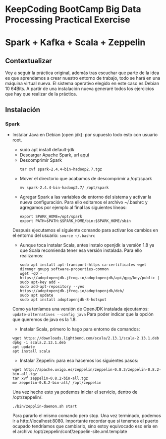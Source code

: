 # KeepCoding BootCamp Big Data Processing Practical Exercise

# Spark + Kafka + Scala + Zeppelin

## Contextualizar

Voy a seguir la práctica original, además tras escuchar que parte de la idea es que aprendamos a crear nuestro entorno de trabajo, todo se hará en una máquina virtual nueva. El sistema operativo elegido en este caso es Debian 10 64Bits. A partir de una instalación nueva generaré todos los ejercicios que hay que realizar de la práctica.

## Instalación

### Spark

- Instalar Java en Debian (open jdk): por supuesto todo esto con usuario root.
    - sudo apt install default-jdk
    - Descargar Apache Spark, url [aquí](https://apache.brunneis.com/spark/spark-2.4.4/spark-2.4.4-bin-hadoop2.7.tgz)
    - Descomprimir Spark
        ```
        tar xvf spark-2.4.4-bin-hadoop2.7.tgz
        ```
    - Mover el directorio que acabamos de descomprimir a /opt/spark
        ```
        mv spark-2.4.4-bin-hadoop2.7/ /opt/spark
        ```
    - Agregar Spark a las variables de entorno del sistema y activar la nueva configuración. Para ello editamos el archivo ~/.bashrc y agregamos por ejemplo al final las siguientes líneas:
        ```
        export SPARK_HOME=/opt/spark
        export PATH=$PATH:$SPARK_HOME/bin:$SPARK_HOME/sbin
        ```
    Después ejecutamos el siguiente comando para activar los cambios en el entorno del usuario:
        ```
        source ~/.bashrc
        ```
    - Aunque toca instalar Scala, antes instalo openjdk la versión 1.8 ya que Scala recomienda tener esa versión instalada. Para ello realizamos:
        ```
        sudo apt install apt-transport-https ca-certificates wget dirmngr gnupg software-properties-common
        wget -qO - https://adoptopenjdk.jfrog.io/adoptopenjdk/api/gpg/key/public | sudo apt-key add -
        sudo add-apt-repository --yes https://adoptopenjdk.jfrog.io/adoptopenjdk/deb/
        sudo apt update
        sudo apt install adoptopenjdk-8-hotspot
        ```
    Como ya teníamos una versión de OpenJDK instalada ejecutamos:
    ```update-alternatives --config java```
    Para poder indicar que la opción que queremos de java es la 1.8.
    - Instalar Scala, primero lo hago para entorno de comandos:
    ```
    wget https://downloads.lightbend.com/scala/2.13.1/scala-2.13.1.deb
    dpkg -i scala.2.13.1.deb
    apt update
    apt install scala
    ```

    - Instalar Zeppelin: para eso hacemos los siguientes pasos:
    ```
    wget http://apache.uvigo.es/zeppelin/zeppelin-0.8.2/zeppelin-0.8.2-bin-all.tgz
    tar xvf zeppelin-0.8.2-bin-all.tgz
    mv zeppelin-0.8.2-bin-all/ /opt/zeppelin
    ```
    Una vez hecho esto ya podemos iniciar el servicio, dentro de /opt/zeppelin/:
    ```
    ./bin/zepplin-daemon.sh start
    ```
    Para pararlo el mismo comando pero stop.
    Una vez terminado, podemos ir a http://localhost:8080.
    Importante recordar que si tenemos el puerto ocupado tendríamos que cambiarlo, sino estoy equivocado eso ería en el archivo /opt/zeppelin/conf/zeppelin-site.xml.template
    